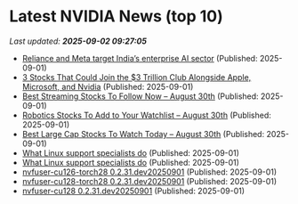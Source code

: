 # Latest NVIDIA News (top 10)
_Last updated: **2025-09-02 09:27:05**_

- [Reliance and Meta target India’s enterprise AI sector](https://www.telecomtv.com/content/telcos-and-ai-channel/reliance-and-meta-target-india-s-enterprise-ai-sector-53726/) (Published: 2025-09-01)
- [3 Stocks That Could Join the $3 Trillion Club Alongside Apple, Microsoft, and Nvidia](https://biztoc.com/x/5c7d77ea27ed6bb8) (Published: 2025-09-01)
- [Best Streaming Stocks To Follow Now – August 30th](https://www.etfdailynews.com/2025/09/01/best-streaming-stocks-to-follow-now-august-30th/) (Published: 2025-09-01)
- [Robotics Stocks To Add to Your Watchlist – August 30th](https://www.etfdailynews.com/2025/09/01/robotics-stocks-to-add-to-your-watchlist-august-30th/) (Published: 2025-09-01)
- [Best Large Cap Stocks To Watch Today – August 30th](https://www.etfdailynews.com/2025/09/01/best-large-cap-stocks-to-watch-today-august-30th/) (Published: 2025-09-01)
- [What Linux support specialists do](https://ubuntu.com/blog/linux-support-specialists) (Published: 2025-09-01)
- [What Linux support specialists do](https://ubuntu.com/blog/what-linux-support-specialists-do) (Published: 2025-09-01)
- [nvfuser-cu126-torch28 0.2.31.dev20250901](https://pypi.org/project/nvfuser-cu126-torch28/0.2.31.dev20250901/) (Published: 2025-09-01)
- [nvfuser-cu128-torch28 0.2.31.dev20250901](https://pypi.org/project/nvfuser-cu128-torch28/0.2.31.dev20250901/) (Published: 2025-09-01)
- [nvfuser-cu128 0.2.31.dev20250901](https://pypi.org/project/nvfuser-cu128/0.2.31.dev20250901/) (Published: 2025-09-01)
